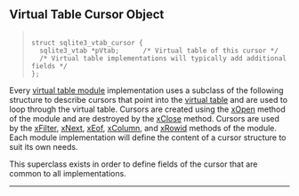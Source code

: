 ## Virtual Table Cursor Object




> ```
> 
> struct sqlite3_vtab_cursor {
>   sqlite3_vtab *pVtab;      /* Virtual table of this cursor */
>   /* Virtual table implementations will typically add additional fields */
> };
> 
> ```



Every [virtual table module](#sqlite3_module) implementation uses a subclass of the
following structure to describe cursors that point into the
[virtual table](vtab.html) and are used
to loop through the virtual table. Cursors are created using the
[xOpen](vtab.html#xopen) method of the module and are destroyed
by the [xClose](vtab.html#xclose) method. Cursors are used
by the [xFilter](vtab.html#xfilter), [xNext](vtab.html#xnext), [xEof](vtab.html#xeof), [xColumn](vtab.html#xcolumn), and [xRowid](vtab.html#xrowid) methods
of the module. Each module implementation will define
the content of a cursor structure to suit its own needs.


This superclass exists in order to define fields of the cursor that
are common to all implementations.




---


